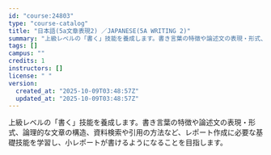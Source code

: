 ```yaml
---
id: "course:24803"
type: "course-catalog"
title: "日本語(5a文章表現2) ／JAPANESE(5A WRITING 2)"
summary: "上級レベルの「書く」技能を養成します。書き言葉の特徴や論述文の表現・形式、論理的な文章の構造、資料検索や引用の方法など、レポート作成に必要な基礎技能を学習し、小レポートが書けるようになることを目指します。"
tags: []
campus: ""
credits: 1
instructors: []
license: " "
version:
  created_at: "2025-10-09T03:48:57Z"
  updated_at: "2025-10-09T03:48:57Z"
---
```


上級レベルの「書く」技能を養成します。書き言葉の特徴や論述文の表現・形式、論理的な文章の構造、資料検索や引用の方法など、レポート作成に必要な基礎技能を学習し、小レポートが書けるようになることを目指します。
